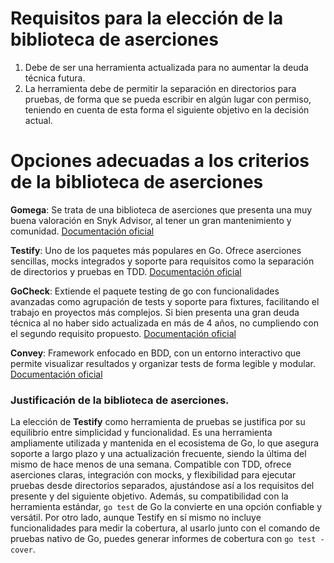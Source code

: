 # Requisitos para la elección de la biblioteca de aserciones
1. Debe de ser una herramienta actualizada para no aumentar la deuda técnica futura.
2. La herramienta debe de permitir la separación en directorios para pruebas, de forma que se pueda escribir en algún lugar con permiso, teniendo en cuenta de esta forma el siguiente objetivo en la decisión actual.

# Opciones adecuadas a los criterios de la biblioteca de aserciones

**Gomega**: Se trata de una biblioteca de aserciones que presenta una muy buena valoración en Snyk Advisor, al tener un gran mantenimiento y comunidad.
[Documentación oficial](https://github.com/onsi/gomega)

**Testify**: Uno de los paquetes más populares en Go. Ofrece aserciones sencillas, mocks integrados y soporte para requisitos como la separación de directorios y pruebas en TDD.
[Documentación oficial](https://github.com/stretchr/testify) 

**GoCheck**: Extiende el paquete testing de go con funcionalidades avanzadas como agrupación de tests y soporte para fixtures, facilitando el trabajo en proyectos más complejos. Si bien presenta una gran deuda técnica al no haber sido actualizada en más de 4 años, no cumpliendo con el segundo requisito propuesto.
[Documentación oficial](https://github.com/go-check/check)

**Convey**: Framework enfocado en BDD, con un entorno interactivo que permite visualizar resultados y organizar tests de forma legible y modular.
[Documentación oficial](https://github.com/smartystreets/goconvey)

### Justificación de la biblioteca de aserciones.
La elección de **Testify** como herramienta de pruebas se justifica por su equilibrio entre simplicidad y funcionalidad. Es una herramienta ampliamente utilizada y mantenida en el ecosistema de Go, lo que asegura soporte a largo plazo y una actualización frecuente, siendo la última del mismo de hace menos de una semana. Compatible con TDD, ofrece aserciones claras, integración con mocks, y flexibilidad para ejecutar pruebas desde directorios separados, ajustándose así a los requisitos del presente y del siguiente objetivo. Además, su compatibilidad con la herramienta estándar, `go test` de Go la convierte en una opción confiable y versátil.
Por otro lado, aunque Testify en sí mismo no incluye funcionalidades para medir la cobertura, al usarlo junto con el comando de pruebas nativo de Go, puedes generar informes de cobertura con `go test -cover`.